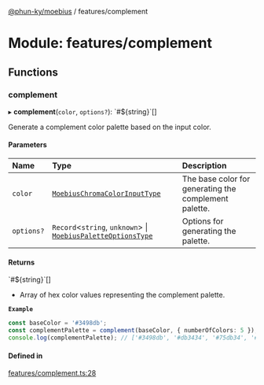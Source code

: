 [@phun-ky/moebius](../README.md) / features/complement

# Module: features/complement

## Functions

### complement

▸ **complement**(`color`, `options?`): \`#$\{string}\`[]

Generate a complement color palette based on the input color.

#### Parameters

| Name | Type | Description |
| :------ | :------ | :------ |
| `color` | [`MoebiusChromaColorInputType`](types.md#moebiuschromacolorinputtype) | The base color for generating the complement palette. |
| `options?` | `Record`\<`string`, `unknown`\> \| [`MoebiusPaletteOptionsType`](types.md#moebiuspaletteoptionstype) | Options for generating the palette. |

#### Returns

\`#$\{string}\`[]

- Array of hex color values representing the complement palette.

**`Example`**

```ts
const baseColor = '#3498db';
const complementPalette = complement(baseColor, { numberOfColors: 5 });
console.log(complementPalette); // ['#3498db', '#db3434', '#75db34', '#dbd134', '#db7434']
```

#### Defined in

[features/complement.ts:28](https://github.com/phun-ky/moebius/blob/main/src/features/complement.ts#L28)
